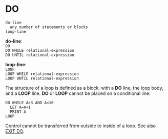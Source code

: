 # DO

```
do-line
  any number of statements or blocks
loop-line
```

**do-line**:  
`DO`  
`DO WHILE relational-expression`  
`DO UNTIL relational-expression`

**loop-line**:  
`LOOP`  
`LOOP WHILE relational-expression`  
`LOOP UNTIL relational-expression`

The structure of a loop is defined as a block, with a **DO** line, the loop body, and a **LOOP** line. **DO** or **LOOP** cannot be placed on a conditional line.

```
DO WHILE A>3 AND A<10
  LET A=A+1
  PRINT A
LOOP
```

Control cannot be transferred from outside to inside of a loop. See also [EXIT DO](man_cs-exit-do.md).
